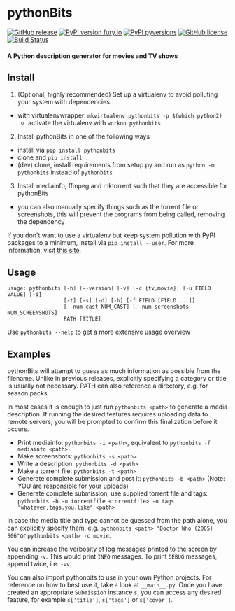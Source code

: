 # pythonBits
[![GitHub release](https://img.shields.io/github/release/mueslo/pythonbits.svg)](https://GitHub.com/mueslo/pythonBits/releases/)
[![PyPI version fury.io](https://badge.fury.io/py/pythonbits.svg)](https://pypi.python.org/pypi/pythonbits/)
[![PyPI pyversions](https://img.shields.io/pypi/pyversions/pythonbits.svg)](https://pypi.python.org/pypi/pythonbits/)
[![GitHub license](https://img.shields.io/github/license/mueslo/pythonbits.svg)](https://github.com/mueslo/pythonbits/blob/master/LICENSE)
[![Build Status](https://travis-ci.org/mueslo/pythonBits.svg?branch=master)](https://travis-ci.org/mueslo/pythonBits)
#### A Python description generator for movies and TV shows

## Install
1. (Optional, highly recommended) Set up a virtualenv to avoid polluting your system with dependencies.
  - with virtualenvwrapper: `mkvirtualenv pythonbits -p $(which python2)`
    - activate the virtualenv with `workon pythonbits`
2. Install pythonBits in one of the following ways
  - install via `pip install pythonbits`
  - clone and `pip install .`
  - (dev) clone, install requirements from setup.py and run as `python -m pythonbits` instead of `pythonbits`
3. Install mediainfo, ffmpeg and mktorrent such that they are accessible for pythonBits
  - you can also manually specify things such as the torrent file or screenshots, this will prevent the programs from being called, removing the dependency

If you don't want to use a virtualenv but keep system pollution with PyPI packages to a minimum, install via `pip install --user`. For more information, visit [this site](https://packaging.python.org/guides/installing-using-pip-and-virtualenv/).

## Usage
```
usage: pythonbits [-h] [--version] [-v] [-c {tv,movie}] [-u FIELD VALUE] [-i]
                  [-t] [-s] [-d] [-b] [-f FIELD [FIELD ...]]
                  [--num-cast NUM_CAST] [--num-screenshots NUM_SCREENSHOTS]
                  PATH [TITLE]
```
Use `pythonbits --help` to get a more extensive usage overview

## Examples
pythonBits will attempt to guess as much information as possible from the filename. Unlike in previous releases, explicitly specifying a category or title is usually not necessary. PATH can also reference a directory, e.g. for season packs.

In most cases it is enough to just run `pythonbits <path>` to generate a media description. If running the desired features requires uploading data to remote servers, you will be prompted to confirm this finalization before it occurs.

* Print mediainfo: `pythonbits -i <path>`, equivalent to `pythonbits -f mediainfo <path>`
* Make screenshots: `pythonbits -s <path>`
* Write a description: `pythonbits -d <path>`
* Make a torrent file: `pythonbits -t <path>`
* Generate complete submission and post it: `pythonbits -b <path>` (Note: YOU are responsible for your uploads)
* Generate complete submission, use supplied torrent file and tags: `pythonbits -b -u torrentfile <torrentfile> -u tags "whatever,tags.you.like" <path>`

In case the media title and type cannot be guessed from the path alone, you can explicitly specify them, e.g. `pythonbits <path> "Doctor Who (2005) S06"`or `pythonbits <path> -c movie`.

You can increase the verbosity of log messages printed to the screen by appending `-v`. This would print `INFO` messages. To print `DEBUG` messages, append twice, i.e. `-vv`.

You can also import pythonbits to use in your own Python projects. For reference on how to best use it, take a look at `__main__.py`. Once you have created an appropriate `Submission` instance `s`, you can access any desired feature, for example `s['title']`, `s['tags']` or `s['cover']`.
